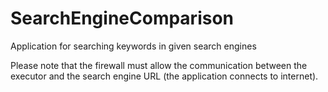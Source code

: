# SearchEngineComparison
Application for searching keywords in given search engines

Please note that the firewall must allow the communication between the executor 
and the search engine URL (the application connects to internet).
